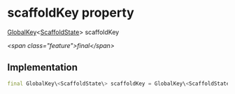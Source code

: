 


# scaffoldKey property







[GlobalKey](https:api.flutter.dev/flutter/widgets/GlobalKey-class.html)&lt;[ScaffoldState](https:api.flutter.dev/flutter/material/ScaffoldState-class.html)\> scaffoldKey
  
_\<span class="feature"\>final\</span\>_






## Implementation

```dart
final GlobalKey\<ScaffoldState\> scaffoldKey = GlobalKey\<ScaffoldState\>();
```







